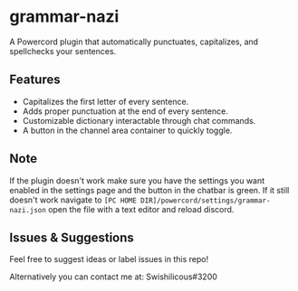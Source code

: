 # grammar-nazi
A Powercord plugin that automatically punctuates, capitalizes, and spellchecks your sentences.

## Features
* Capitalizes the first letter of every sentence.
* Adds proper punctuation at the end of every sentence.
* Customizable dictionary interactable through chat commands.
* A button in the channel area container to quickly toggle.

## Note
If the plugin doesn't work make sure you have the settings you want enabled in the settings page and the button in the chatbar is green. If it still doesn't work navigate to `[PC HOME DIR]/powercord/settings/grammar-nazi.json` open the file with a text editor and reload discord.

## Issues & Suggestions
Feel free to suggest ideas or label issues in this repo!

Alternatively you can contact me at: Swishilicous#3200
